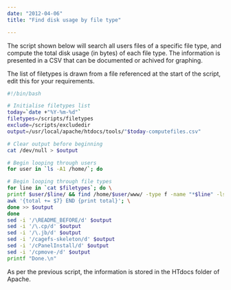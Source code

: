 ```yaml
---
date: "2012-04-06"
title: "Find disk usage by file type"

---
```


The script shown below will search all users files of a specific file type, and compute the total disk usage (in bytes) of each file type. The information is presented in a CSV that can be documented or achived for graphing.

The list of filetypes is drawn from a file referenced at the start of the script, edit this for your requirements.

```bash
#!/bin/bash

# Initialise filetypes list
today=`date +"%Y-%m-%d"`
filetypes=/scripts/filetypes
exclude=/scripts/excludedir
output=/usr/local/apache/htdocs/tools/"$today-computefiles.csv"

# Clear output before beginning
cat /dev/null > $output

# Begin looping through users
for user in `ls -A1 /home/`; do

# Begin looping through file types
for line in `cat $filetypes`; do \
printf $user/$line/ && find /home/$user/www/ -type f -name "*$line" -ls | \ 
awk '{total += $7} END {print total}'; \
done >> $output
done
sed -i '/\README_BEFORE/d' $output
sed -i '/\.cp/d' $output
sed -i '/\.jb/d' $output
sed -i '/cagefs-skeleton/d' $output
sed -i '/cPanelInstall/d' $output
sed -i '/cpmove-/d' $output
printf "Done.\n"
```

As per the previous script, the information is stored in the HTdocs folder of Apache.